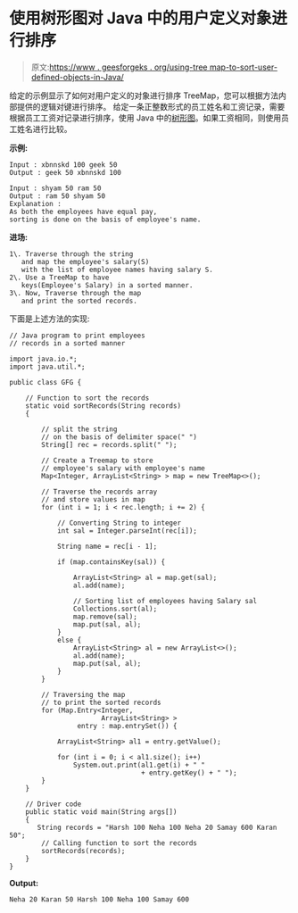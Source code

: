 # 使用树形图对 Java 中的用户定义对象进行排序

> 原文:[https://www . geesforgeks . org/using-tree map-to-sort-user-defined-objects-in-Java/](https://www.geeksforgeeks.org/using-treemap-to-sort-user-defined-objects-in-java/)

给定的示例显示了如何对用户定义的对象进行排序 TreeMap，您可以根据方法内部提供的逻辑对键进行排序。
给定一条正整数形式的员工姓名和工资记录，需要根据员工工资对记录进行排序，使用 Java 中的[树形图](https://www.geeksforgeeks.org/treemap-in-java/)。如果工资相同，则使用员工姓名进行比较。

**示例:**

```
Input : xbnnskd 100 geek 50
Output : geek 50 xbnnskd 100

Input : shyam 50 ram 50
Output : ram 50 shyam 50
Explanation : 
As both the employees have equal pay, 
sorting is done on the basis of employee's name.

```

**进场:**

```
1\. Traverse through the string 
   and map the employee's salary(S)
   with the list of employee names having salary S.
2\. Use a TreeMap to have 
   keys(Employee's Salary) in a sorted manner.
3\. Now, Traverse through the map 
   and print the sorted records.

```

下面是上述方法的实现:

```
// Java program to print employees
// records in a sorted manner

import java.io.*;
import java.util.*;

public class GFG {

    // Function to sort the records
    static void sortRecords(String records)
    {

        // split the string
        // on the basis of delimiter space(" ")
        String[] rec = records.split(" ");

        // Create a Treemap to store
        // employee's salary with employee's name
        Map<Integer, ArrayList<String> > map = new TreeMap<>();

        // Traverse the records array
        // and store values in map
        for (int i = 1; i < rec.length; i += 2) {

            // Converting String to integer
            int sal = Integer.parseInt(rec[i]);

            String name = rec[i - 1];

            if (map.containsKey(sal)) {

                ArrayList<String> al = map.get(sal);
                al.add(name);

                // Sorting list of employees having Salary sal
                Collections.sort(al);
                map.remove(sal);
                map.put(sal, al);
            }
            else {
                ArrayList<String> al = new ArrayList<>();
                al.add(name);
                map.put(sal, al);
            }
        }

        // Traversing the map
        // to print the sorted records
        for (Map.Entry<Integer,
                       ArrayList<String> >
                 entry : map.entrySet()) {

            ArrayList<String> al1 = entry.getValue();

            for (int i = 0; i < al1.size(); i++)
                System.out.print(al1.get(i) + " "
                                 + entry.getKey() + " ");
        }
    }

    // Driver code
    public static void main(String args[])
    {
       String records = "Harsh 100 Neha 100 Neha 20 Samay 600 Karan 50";
        // Calling function to sort the records
        sortRecords(records);
    }
}
```

**Output:**

```
Neha 20 Karan 50 Harsh 100 Neha 100 Samay 600

```